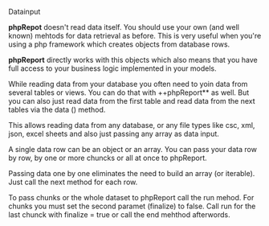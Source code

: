 Datainput

**phpRepot** doesn't read data itself.
You should use your own (and well known) mehtods for data retrieval as before.
This is very useful when you're using a php framework which creates objects from database rows.

**phpReport** directly works with this objects which also means that you have full access to your business logic implemented in your models.

While reading data from your database you often need to yoin data from several tables or views. You can do that with ++phpReport** as well. But you can also just read data from the first table and read data from the next tables via the data () method. 

This allows reading data from any database, or any file types like csc, xml, json, excel sheets and also just passing any array as data input.

A single data row can be an object or an array. You can pass your data row by row, by one or more chuncks or all at once to phpReport.

Passing data one by one eliminates the need to build an array (or iterable). Just call the next method for each row.

To pass chunks or the whole dataset to phpReport call the run mehod. For chunks you must set the second paramet (finalize) to false.
Call run for the last chunck with finalize = true or call the end mehthod afterwords.

